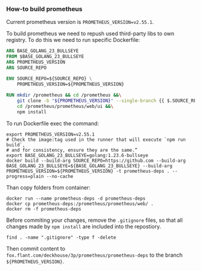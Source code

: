 ### How-to build prometheus

Current prometheus version is `PROMETHEUS_VERSION=v2.55.1`.

To build prometheus we need to repush used third-party libs to own registry. To do this we need to run specific Dockerfile:

```dockerfile
ARG BASE_GOLANG_23_BULLSEYE
FROM $BASE_GOLANG_23_BULLSEYE
ARG PROMETHEUS_VERSION
ARG SOURCE_REPO

ENV SOURCE_REPO=${SOURCE_REPO} \
    PROMETHEUS_VERSION=${PROMETHEUS_VERSION}
    
RUN mkdir /prometheus && cd /prometheus &&\
    git clone -b "${PROMETHEUS_VERSION}" --single-branch {{ $.SOURCE_REPO }}/prometheus/prometheus &&\
    cd /prometheus/prometheus/web/ui &&\
    npm install
```

To run Dockerfile exec the command:

```shell
export PROMETHEUS_VERSION=v2.55.1
# Check the image:tag used in the runner that will execute `npm run build`,
# and for consistency, ensure they are the same.”
export BASE_GOLANG_23_BULLSEYE=golang:1.23.6-bullseye
docker build --build-arg SOURCE_REPO=https://github.com --build-arg BASE_GOLANG_23_BULLSEYE=${BASE_GOLANG_23_BULLSEYE} --build-arg PROMETHEUS_VERSION=${PROMETHEUS_VERSION} -t prometheus-deps . --progress=plain --no-cache
```

Than copy folders from container:

```shell
docker run --name prometheus-deps -d prometheus-deps 
docker cp prometheus-deps:/prometheus/prometheus/web/ . 
docker rm -f prometheus-deps
```

Before commiting your changes, remove the `.gitignore` files, so that all
changes made by `npm install` are included into the repostiory.

```shell
find . -name ".gitignore" -type f -delete
```

Then commit content to `fox.flant.com/deckhouse/3p/prometheus/prometheus-deps` to the branch `${PROMETHEUS_VERSION}`.

